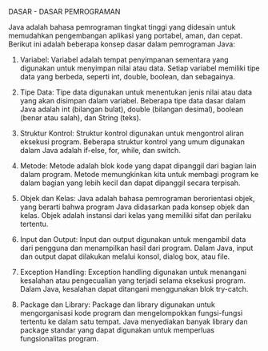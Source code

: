 DASAR - DASAR PEMROGRAMAN

Java adalah bahasa pemrograman tingkat tinggi yang didesain untuk memudahkan pengembangan aplikasi yang portabel, aman, dan cepat. Berikut ini adalah beberapa konsep dasar dalam pemrograman Java:

1. Variabel: Variabel adalah tempat penyimpanan sementara yang digunakan untuk menyimpan nilai atau data. Setiap variabel memiliki tipe data yang berbeda, seperti int, double, boolean, dan sebagainya.

2. Tipe Data: Tipe data digunakan untuk menentukan jenis nilai atau data yang akan disimpan dalam variabel. Beberapa tipe data dasar dalam Java adalah int (bilangan bulat), double (bilangan desimal), boolean (benar atau salah), dan String (teks).

3. Struktur Kontrol: Struktur kontrol digunakan untuk mengontrol aliran eksekusi program. Beberapa struktur kontrol yang umum digunakan dalam Java adalah if-else, for, while, dan switch.

4. Metode: Metode adalah blok kode yang dapat dipanggil dari bagian lain dalam program. Metode memungkinkan kita untuk membagi program ke dalam bagian yang lebih kecil dan dapat dipanggil secara terpisah.

5. Objek dan Kelas: Java adalah bahasa pemrograman berorientasi objek, yang berarti bahwa program Java didasarkan pada konsep objek dan kelas. Objek adalah instansi dari kelas yang memiliki sifat dan perilaku tertentu.

6. Input dan Output: Input dan output digunakan untuk mengambil data dari pengguna dan menampilkan hasil dari program. Dalam Java, input dan output dapat dilakukan melalui konsol, dialog box, atau file.

7. Exception Handling: Exception handling digunakan untuk menangani kesalahan atau pengecualian yang terjadi selama eksekusi program. Dalam Java, kesalahan dapat ditangani menggunakan blok try-catch.

8. Package dan Library: Package dan library digunakan untuk mengorganisasi kode program dan mengelompokkan fungsi-fungsi tertentu ke dalam satu tempat. Java menyediakan banyak library dan package standar yang dapat digunakan untuk memperluas fungsionalitas program.
